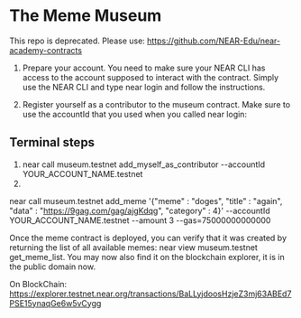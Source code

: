 # The Meme Museum

This repo is deprecated. Please use: https://github.com/NEAR-Edu/near-academy-contracts

1. Prepare your account. You need to make sure your NEAR CLI has access to the account supposed to interact with the contract. Simply use the NEAR CLI and type near login and follow the instructions.

2. Register yourself as a contributor to the museum contract. Make sure to use the accountId that you used when you called near login:

## Terminal steps
1. near call museum.testnet add_myself_as_contributor --accountId YOUR_ACCOUNT_NAME.testnet
2. 
 near call museum.testnet add_meme '{"meme" : "doges", "title" : "again", "data" : "https://9gag.com/gag/ajgKdqg", "category" : 4}' --accountId YOUR_ACCOUNT_NAME.testnet --amount 3 --gas=75000000000000

 Once the meme contract is deployed, you can verify that it was created by returning the list of all available memes: near view museum.testnet get_meme_list. You may now also find it on the blockchain explorer, it is in the public domain now.

 On BlockChain: https://explorer.testnet.near.org/transactions/BaLLyjdoosHzjeZ3mj63ABEd7PSE15ynaqGe6w5vCygg
